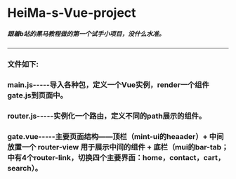 # HeiMa-s-Vue-project
##### 跟着b站的黑马教程做的第一个试手小项目，没什么水准。

----------

### 文件如下:

### main.js-----导入各种包，定义一个Vue实例，render一个组件gate.js到页面中。
### router.js-----实例化一个路由，定义不同的path展示的组件。
### gate.vue-----主要页面结构——顶栏（mint-ui的heaader）+ 中间放置一个 router-view 用于展示中间的组件 + 底栏（mui的bar-tab；中有4个router-link，切换四个主要界面：home，contact，cart，search）。


